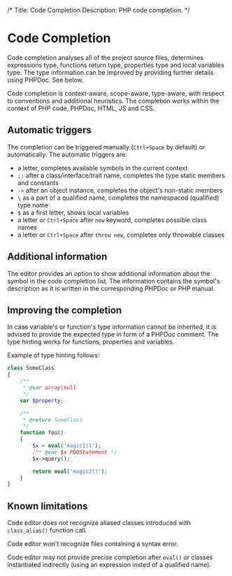 /*
Title: Code Completion
Description: PHP code completion.
*/

# Code Completion

Code completion analyses all of the project source files, determines expressions type, functions return type, properties type and local variables type. The type information can be improved by providing further details using PHPDoc. See below.

Code completion is context-aware, scope-aware, type-aware, with respect to conventions and additional heuristics. The completion works within the context of PHP code, PHPDoc, HTML, JS and CSS.

## Automatic triggers

The completion can be triggered manually (`Ctrl+Space` by default) or automatically. The automatic triggers are:

- a letter, completes available symbols in the current context
- `::` after a class/interface/trait name, completes the type static members and constants
- `->` after an object instance, completes the object's non-static members
- `\` as a part of a qualified name, completes the namespaced (qualified) type name
- `$` as a first letter, shows local variables
- a letter or `Ctrl+Space` after `new` keyword, completes possible class names
- a letter or `Ctrl+Space` after `throw new`, completes only throwable classes

## Additional information

The editor provides an option to show additional information about the symbol in the code completion list. The information contains the symbol's description as it is written in the corresponding PHPDoc or PHP manual.

## Improving the completion

In case variable's or function's type information cannot be inherited, it is advised to provide the expected type in form of a PHPDoc comment. The type hinting works for functions, properties and variables.

Example of type hinting follows:

```php
class SomeClass
{
    /**
     * @var array|null
     */
    var $property;

    /**
     * @return SomeClass
     */
    function foo()
    {
        $x = eval('magic1()');
        /** @var $x PDOStatement */
        $x->query();

        return eval('magic2()');
    }
}
```

## Known limitations

Code editor does not recognize aliased classes introduced with `class_alias()` function call.

Code editor won't recognize files containing a syntax error.

Code editor may not provide precise completion after `eval()` or classes instantiated indirectly (using an expression insted of a qualified name).
